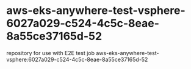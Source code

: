 # aws-eks-anywhere-test-vsphere-6027a029-c524-4c5c-8eae-8a55ce37165d-52
repository for use with E2E test job aws-eks-anywhere-test-vsphere:6027a029-c524-4c5c-8eae-8a55ce37165d-52
